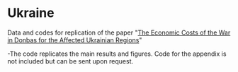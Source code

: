 # Ukraine
Data and codes for replication of the paper "[The Economic Costs of the War in Donbas for the Affected Ukrainian Regions](https://papers.ssrn.com/sol3/papers.cfm?abstract_id=4420722)"

-The code replicates the main results and figures. Code for the appendix is not included but can be sent upon request.
